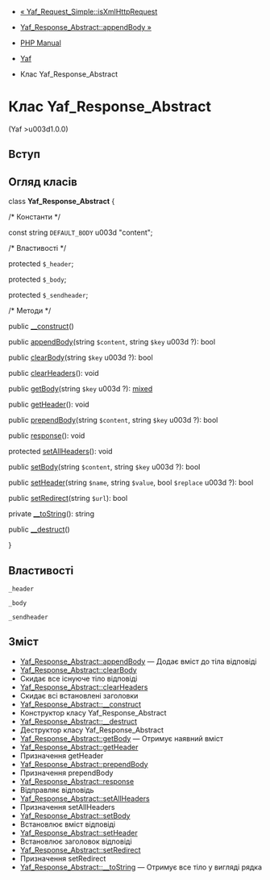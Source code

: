 - [«
Yaf_Request_Simple::isXmlHttpRequest](yaf-request-simple.isxmlhttprequest.md)
- [Yaf_Response_Abstract::appendBody
»](yaf-response-abstract.appendbody.md)

- [PHP Manual](index.md)
- [Yaf](book.yaf.md)
- Клас Yaf_Response_Abstract

# Клас Yaf_Response_Abstract

(Yaf \>u003d1.0.0)

## Вступ

## Огляд класів

class **Yaf_Response_Abstract** {

/\* Константи \*/

const string `DEFAULT_BODY` u003d "content";

/\* Властивості \*/

protected `$_header`;

protected `$_body`;

protected `$_sendheader`;

/\* Методи \*/

public [\_\_construct](yaf-response-abstract.construct.md)()

public [appendBody](yaf-response-abstract.appendbody.md)(string
`$content`, string `$key` u003d ?): bool

public [clearBody](yaf-response-abstract.clearbody.md)(string `$key` u003d
?): bool

public [clearHeaders](yaf-response-abstract.clearheaders.md)(): void

public [getBody](yaf-response-abstract.getbody.md)(string `$key` u003d ?):
[mixed](language.types.declarations.md#language.types.declarations.mixed)

public [getHeader](yaf-response-abstract.getheader.md)(): void

public [prependBody](yaf-response-abstract.prependbody.md)(string
`$content`, string `$key` u003d ?): bool

public [response](yaf-response-abstract.response.md)(): void

protected [setAllHeaders](yaf-response-abstract.setallheaders.md)():
void

public [setBody](yaf-response-abstract.setbody.md)(string `$content`,
string `$key` u003d ?): bool

public [setHeader](yaf-response-abstract.setheader.md)(string `$name`,
string `$value`, bool `$replace` u003d ?): bool

public [setRedirect](yaf-response-abstract.setredirect.md)(string
`$url`): bool

private [\_\_toString](yaf-response-abstract.tostring.md)(): string

public [\_\_destruct](yaf-response-abstract.destruct.md)()

}

## Властивості

`_header`

`_body`

`_sendheader`

## Зміст

- [Yaf_Response_Abstract::appendBody](yaf-response-abstract.appendbody.md)
— Додає вміст до тіла відповіді
- [Yaf_Response_Abstract::clearBody](yaf-response-abstract.clearbody.md)
- Скидає все існуюче тіло відповіді
- [Yaf_Response_Abstract::clearHeaders](yaf-response-abstract.clearheaders.md)
- Скидає всі встановлені заголовки
- [Yaf_Response_Abstract::\_\_construct](yaf-response-abstract.construct.md)
- Конструктор класу Yaf_Response_Abstract
- [Yaf_Response_Abstract::\_\_destruct](yaf-response-abstract.destruct.md)
- Деструктор класу Yaf_Response_Abstract
- [Yaf_Response_Abstract::getBody](yaf-response-abstract.getbody.md)
— Отримує наявний вміст
- [Yaf_Response_Abstract::getHeader](yaf-response-abstract.getheader.md)
- Призначення getHeader
- [Yaf_Response_Abstract::prependBody](yaf-response-abstract.prependbody.md)
- Призначення prependBody
- [Yaf_Response_Abstract::response](yaf-response-abstract.response.md)
- Відправляє відповідь
- [Yaf_Response_Abstract::setAllHeaders](yaf-response-abstract.setallheaders.md)
- Призначення setAllHeaders
- [Yaf_Response_Abstract::setBody](yaf-response-abstract.setbody.md)
- Встановлює вміст відповіді
- [Yaf_Response_Abstract::setHeader](yaf-response-abstract.setheader.md)
- Встановлює заголовок відповіді
- [Yaf_Response_Abstract::setRedirect](yaf-response-abstract.setredirect.md)
- Призначення setRedirect
- [Yaf_Response_Abstract::\_\_toString](yaf-response-abstract.tostring.md)
— Отримує все тіло у вигляді рядка
